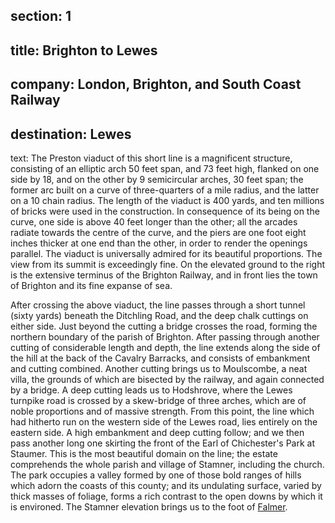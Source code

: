 ﻿section: 1
----
title: Brighton to Lewes
----
company: London, Brighton, and South Coast Railway
----
destination: Lewes
----
text: The Preston viaduct of this short line is a magnificent structure, consisting of an elliptic arch 50 feet span, and 73 feet high, flanked on one side by 18, and on the other by 9 semicircular arches, 30 feet span; the former arc built on a curve of three-quarters of a mile radius, and the latter on a 10 chain radius. The length of the viaduct is 400 yards, and ten millions of bricks were used in the construction. In consequence of its being on the curve, one side is above 40 feet longer than the other; all the arcades radiate towards the centre of the curve, and the piers are one foot eight inches thicker at one end than the other, in order to render the openings parallel. The viaduct is universally admired for its beautiful proportions. The view from its summit is exceedingly fine. On the elevated ground to the right is the extensive terminus of the Brighton Railway, and in front lies the town of Brighton and its fine expanse of sea.

After crossing the above viaduct, the line passes through a short tunnel (sixty yards) beneath the Ditchling Road, and the deep chalk cuttings on either side. Just beyond the cutting a bridge crosses the road, forming the northern boundary of the parish of Brighton. After passing through another cutting of considerable length and depth, the line extends along the side of the hill at the back of the Cavalry Barracks, and consists of embankment and cutting combined. Another cutting brings us to Moulscombe, a neat villa, the grounds of which are bisected by the railway, and again connected by a bridge. A deep cutting leads us to Hodshrove, where the Lewes turnpike road is crossed by a skew-bridge of three arches, which are of noble proportions and of massive strength. From this point, the line which had hitherto run on the western side of the Lewes road, lies entirely on the eastern side. A high embankment and deep cutting follow; and we then pass another long one skirting the front of the Earl of Chichester's Park at Staumer. This is the most beautiful domain on the line; the estate comprehends the whole parish and village of Stamner, including the church. The park occupies a valley formed by one of those bold ranges of hills which adorn the coasts of this county; and its undulating surface, varied by thick masses of foliage, forms a rich contrast to the open downs by which it is environed. The Stamner elevation brings us to the foot of [Falmer](/stations/falmer).